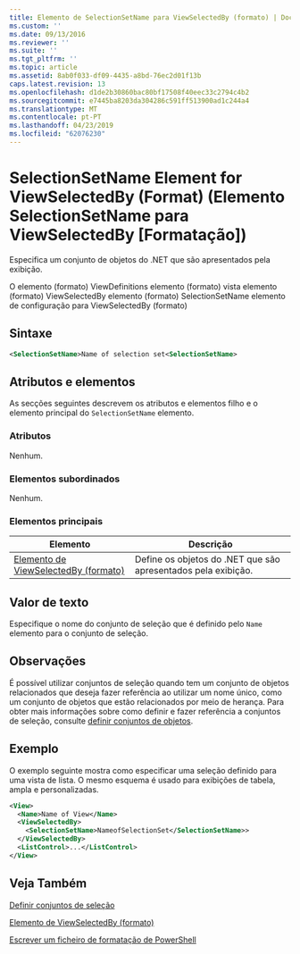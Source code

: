 ```yaml
---
title: Elemento de SelectionSetName para ViewSelectedBy (formato) | Documentos da Microsoft
ms.custom: ''
ms.date: 09/13/2016
ms.reviewer: ''
ms.suite: ''
ms.tgt_pltfrm: ''
ms.topic: article
ms.assetid: 8ab0f033-df09-4435-a8bd-76ec2d01f13b
caps.latest.revision: 13
ms.openlocfilehash: d1de2b30860bac80bf17508f40eec33c2794c4b2
ms.sourcegitcommit: e7445ba8203da304286c591ff513900ad1c244a4
ms.translationtype: MT
ms.contentlocale: pt-PT
ms.lasthandoff: 04/23/2019
ms.locfileid: "62076230"
---
```

# <a name="selectionsetname-element-for-viewselectedby-format"></a>SelectionSetName Element for ViewSelectedBy (Format) (Elemento SelectionSetName para ViewSelectedBy [Formatação])

Especifica um conjunto de objetos do .NET que são apresentados pela exibição.

O elemento (formato) ViewDefinitions elemento (formato) vista elemento (formato) ViewSelectedBy elemento (formato) SelectionSetName elemento de configuração para ViewSelectedBy (formato)

## <a name="syntax"></a>Sintaxe

```xml
<SelectionSetName>Name of selection set<SelectionSetName>
```

## <a name="attributes-and-elements"></a>Atributos e elementos

As secções seguintes descrevem os atributos e elementos filho e o elemento principal do `SelectionSetName` elemento.

### <a name="attributes"></a>Atributos

Nenhum.

### <a name="child-elements"></a>Elementos subordinados

Nenhum.

### <a name="parent-elements"></a>Elementos principais

|Elemento|Descrição|
|-------------|-----------------|
|[Elemento de ViewSelectedBy (formato)](./viewselectedby-element-format.md)|Define os objetos do .NET que são apresentados pela exibição.|

## <a name="text-value"></a>Valor de texto

Especifique o nome do conjunto de seleção que é definido pelo `Name` elemento para o conjunto de seleção.

## <a name="remarks"></a>Observações

É possível utilizar conjuntos de seleção quando tem um conjunto de objetos relacionados que deseja fazer referência ao utilizar um nome único, como um conjunto de objetos que estão relacionados por meio de herança. Para obter mais informações sobre como definir e fazer referência a conjuntos de seleção, consulte [definir conjuntos de objetos](./defining-selection-sets.md).

## <a name="example"></a>Exemplo

O exemplo seguinte mostra como especificar uma seleção definido para uma vista de lista. O mesmo esquema é usado para exibições de tabela, ampla e personalizadas.

```xml
<View>
  <Name>Name of View</Name>
  <ViewSelectedBy>
    <SelectionSetName>NameofSelectionSet</SelectionSetName>>
  </ViewSelectedBy>
  <ListControl>...</ListControl>
</View>
```

## <a name="see-also"></a>Veja Também

[Definir conjuntos de seleção](./defining-selection-sets.md)

[Elemento de ViewSelectedBy (formato)](./viewselectedby-element-format.md)

[Escrever um ficheiro de formatação de PowerShell](./writing-a-powershell-formatting-file.md)
